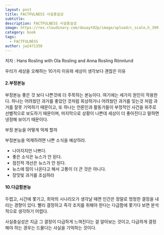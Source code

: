 ```yaml
---
layout: post
title: FACTFULNESS 사실충실성
subtitle: 
description: FACTFULNESS 사실충실성
image: https://res.cloudinary.com/douayt92p/image/upload/c_scale,h_399,q_auto,w_700/v1593004373/pixabay/seagull-5297122_1920_tzsntb.jpg
category: book
tags:
  - FACTFULNESS
author: jw2471358
---
```


저자 : Hans Rosling with Ola Rosling and Anna Rosling Rönnlund

우리가 세상을 오해하는 10가지 이유와 세상이 생각보다 괜찮은 이유

#### 2.부정본능

부정본능 좋은 것 보다 나쁜것에 더 주목하는 본능이다. 여기에는 세가지 원인이 작용한다. 하나는 어려웠던 과거를 좋았던 것처럼 회상하거나 어려웠던 과거를 잊는것 처럼 과거를 잘못 기억하기 때문이고, 또 하나는 언론인과 활동가들이 부정적인 사건을 위주로 선별적으로 보도하기 때문이며, 마지막으로 상황이 나쁜데 세상이 더 좋아진다고 말하면 냉정해 보이기 때문이다.

부정 본능을 어떻게 억제 할까

부정본능을 억제하려면 나쁜 소식을 예상하라.

- 나아지지만 나쁘다.
- 좋은 소식은 뉴스가 안 된다.
- 점진적 개선은 뉴스가 안 된다.
- 뉴스에 많이 나온다고 해서 고통이 더 큰 것은 아니다.
- 장밋빛 과거를 조심하라

#### 10.다급함본능

두렵고, 시간에 쫓기고, 최악의 시나리오가 생각날 때면 인간은 정말로 멍청한 결정을 내리는 경향이 있다. 빨리 결정하고 즉각 조치를 취해야 한다는 다급함에 쫓기다 보면 분석적으로 생각하기 어렵다.

사실충실성은 지금 그 결정이 다급하게 느껴진다는 걸 알아보는 것이고, 다급하게 결정해야 하는 경우는 드물다는 사실을 기억하는 것이다.
